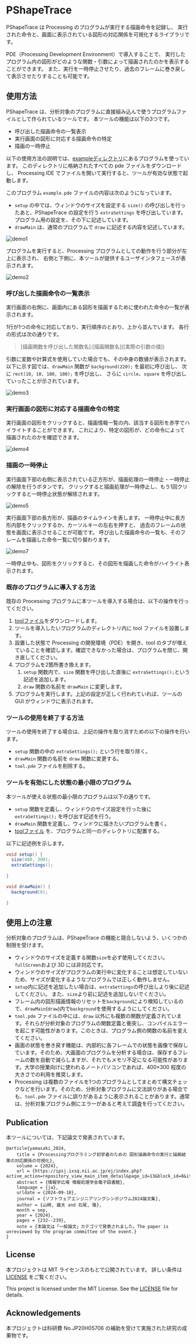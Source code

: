 # PShapeTrace

PShapeTrace は Processing のプログラムが実行する描画命令を記録し、
実行された命令と、画面に表示されている図形の対応関係を可視化するライブラリです。

PDE（Processing Development Environment）で導入することで、
実行したプログラム内の図形がどのような関数・引数によって描画されたのかを表示することができます。
また、実行を一時停止させたり、過去のフレームに巻き戻して表示させたりすることも可能です。


## 使用方法

PShapeTrace は、分析対象のプログラムに直接組み込んで使うプログラムファイルとして作られているツールです。
本ツールの機能は以下の3つです。

- 呼び出した描画命令の一覧表示
- 実行画面の図形に対応する描画命令の特定
- 描画の一時停止

以下の使用方法の説明では、[exampleディレクトリ](example)にあるプログラムを使っています。
このディレクトリに格納されたすべての pde ファイルをダウンロードし、
Processing IDE でファイルを開いて実行すると、ツールが有効な状態で起動します。

このプログラム `example.pde` ファイルの内容は次のようになっています。
 - `setup` の中では、ウィンドウのサイズを設定する `size()` の呼び出しを行ったあと、PShapeTrace の設定を行う `extraSettings` を呼び出しています。プログラム用の設定を、その下に記述しています。
 - `drawMain` は、通常のプログラムで `draw` に記述する内容を記述しています。

![demo1](fig/demo1.png)

プログラムを実行すると、Processing プログラムとしての動作を行う部分が左上に表示され、
右側と下側に、本ツールが提供するユーザインタフェースが表示されます。

![demo2](fig/demo2.png)


### 呼び出した描画命令の一覧表示

実行画面の右側に、画面内にある図形を描画するために使われた命令の一覧が表示されます。

1行が1つの命令に対応しており、実行順序のとおり、上から並んでいます。
各行の形式は次の通りです。

> [描画関数を呼び出した関数名]:[描画関数名]\([実際の引数の値])

引数に変数や計算式を使用していた場合でも、その中身の数値が表示されます。
以下に示す図では、`drawMain` 関数が `background(220);` を最初に呼び出し、
次に `rect(10, 10, 180, 180);` を呼び出し、
さらに `circle`、`square` を呼び出していったことが示されています。

![demo3](fig/demo3.png)

### 実行画面の図形に対応する描画命令の特定

実行画面の図形をクリックすると、描画情報一覧の内、該当する図形を赤字でハイライトすることができます。
これにより、特定の図形が、どの命令によって描画されたのかを確認できます。

![demo4](fig/demo4.gif)

### 描画の一時停止

実行画面下部の右側に表示されている正方形が、描画処理の一時停止・一時停止の解除を行うボタンです。
クリックすると描画処理が一時停止し、もう1回クリックすると一時停止状態が解除されます。

![demo5](fig/demo5.gif)

実行画面下部の長方形が、描画のタイムラインを表します。
一時停止中に長方形内部をクリックするか、カーソルキーの左右を押すと、
過去のフレームの状態を画面に表示させることが可能です。
呼び出した描画命令の一覧も、そのフレームを描画した命令一覧に切り替わります。

![demo7](fig/demo6.gif)

一時停止中も、図形をクリックすると、その図形を描画した命令がハイライト表示されます。


### 既存のプログラムに導入する方法

既存の Processing プログラムに本ツールを導入する場合は、以下の操作を行ってください。

1. [toolファイル](example/tool.pde)をダウンロードします。
2. ツールを導入したいプログラムのディレクトリ内に tool ファイルを設置します。
3. 設置した状態で Processing の開発環境（PDE）を開き、tool のタブが増えていることを確認します。確認できなかった場合は、プログラムを閉じ、開き直してください。
4. プログラムを2箇所書き換えます。
   1. `setup` 関数内で、`size` 関数を呼び出した直後に `extraSettings();`という記述を追加します。
   2. `draw` 関数の名前を `drawMain` に変更します。
5. プログラムを実行します。上記の設定が正しく行われていれば、ツールの GUI がウィンドウに表示されます。


### ツールの使用を終了する方法

ツールの使用を終了する場合は、上記の操作を取り消すための以下の操作を行います。

 - `setup` 関数の中の `extraSettings();` という行を取り除く。
 - `drawMain` 関数の名前を `draw` 関数に変更する。
 - `tool.pde` ファイルを削除する。


### ツールを有効にした状態の最小限のプログラム

本ツールが使える状態の最小限のプログラムは以下の通りです。

 - `setup` 関数を定義し、ウィンドウのサイズ設定を行った後に `extraSettings();` を呼び出す記述を行う。
 - `drawMain` 関数を定義し、ウィンドウに描きたいプログラムを書く。
 - [toolファイル](example/tool.pde) を、プログラムと同一のディレクトリに配置する。

以下に記述例を示します。

```java
void setup() {
  size(400, 300);
  extraSettings();
  
}

void drawMain() {
  background(0);
    
}
```


## 使用上の注意

分析対象のプログラムは、PShapeTrace の機能と競合しないよう、いくつかの制限を受けます。

- ウィンドウのサイズを定義する関数`size`を必ず使用してください。`fullScreen`および 3D には非対応です。
- ウィンドウのサイズがプログラムの実行中に変化することは想定していないため、サイズが変化するようなプログラムでは正しく動作しません。
- `setup`内に記述を追加したい場合は、`extraSettings`の呼び出しより後に記述してください。
  また、`size`より前に記述を追加しないでください。
- フレーム内の図形描画情報のリセットを`background`により検知しているので、`drawMain`(`draw`)内で`background`を使用するようにしてください。
- `tool.pde` ファイルの中には、`draw` 以外にも複数の関数が定義されています。それらが分析対象のプログラムの関数定義と衝突し、コンパイルエラーを起こす可能性があります。このときは、プログラム側の関数の名前を変えてください。
- 画面の状態を巻き戻す機能は、内部的に各フレームでの状態を画像で保存しています。そのため、大画面のプログラムを分析する場合は、保存するフレームの数を自動で減らしますが、それでもメモリ不足になる可能性があります。大学の授業向けに使われるノートパソコンであれば、400×300 程度の大きさでの利用を推奨します。
- Processing は複数のファイルを1つのプログラムとしてまとめて構文チェックなどを行います。そのため、分析対象プログラムに文法誤りがある場合でも、`tool.pde` ファイルに誤りがあるように表示されることがあります。通常は、分析対象プログラム側にエラーがあると考えて調査を行ってください。


## Publication

本ツールについては、下記論文で発表されています。

```
@article{yamasaki_2024,
	title = {Processingプログラミング初学者のための 図形描画命令の実行と描画結果の対応関係の可視化},
	volume = {2024},
	url = {https://ipsj.ixsq.nii.ac.jp/ej/index.php?active_action=repository_view_main_item_detail&page_id=13&block_id=8&item_id=239264&item_no=1},
	abstract = {情報学広場 情報処理学会電子図書館},
	language = {ja},
	urldate = {2024-09-18},
	journal = {ソフトウェアエンジニアリングシンポジウム2024論文集},
	author = {山崎, 雄太 and 石尾, 隆},
	month = sep,
	year = {2024},
	pages = {232--239},
    note = {本論文は「一般論文」カテゴリで発表されました。The paper is unreviewed by the program committee of the event.}
}
```


## License

本プロジェクトは MIT ライセンスのもとで公開されています。
詳しい条件は [LICENSE](https://github.com/yourusername/PShapeTrace/blob/main/LICENSE) をご覧ください。

This project is licensed under the MIT License. See the [LICENSE](https://github.com/yourusername/PShapeTrace/blob/main/LICENSE) file for details.

## Acknowledgements

本プロジェクトは科研費 No.JP20H05706 の補助を受けて実施された研究の成果物です。
